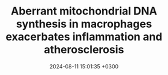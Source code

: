 ---
title: Aberrant mitochondrial DNA synthesis in macrophages exacerbates inflammation and atherosclerosis
description: Natarajan N, Florentin J, Johny E, <strong><u>Xiao H</strong></u>, O’Neil S, Lei L, Shen J, Ohayon L, Johnson A, Rao K, Li X, Zhao Y, Zhang Y, Tavakoli S, Shiva S, <strong><u>Das J</strong></u>, Dutta P
date: 2024-08-11 15:01:35 +0300
image: '/images/Aberrant-mitochondrial-DNA.webp'
tags: [Applications]
href : 'https://www.nature.com/articles/s41467-024-51780-1'
published: Nature Communications 2024
year : 2024
featured:
---